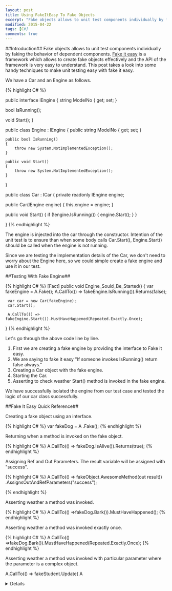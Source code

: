 ```yaml
---
layout: post
title: Using FakeItEasy To Fake Objects
excerpt: "Fake objects allows to unit test components individually by faking the behavior of dependent components."
modified: 2015-04-22
tags: [C#]
comments: true
---
```


##Introduction##
Fake objects allows to unit test components individually by faking the behavior of dependent components. [Fake it easy](http://fakeiteasy.github.io/) is a framework which allows to create fake objects effectively and the API of the framework is very easy to understand. This post takes a look into some handy techniques to make unit testing easy with fake it easy.

We have a Car and an Engine as follows.

{% highlight C# %}

public interface IEngine
{
   string ModelNo { get; set; }

   bool IsRunning();

   void Start();
}

public class Engine : IEngine
{
    public string ModelNo { get; set; }

    public bool IsRunning()
    {
        throw new System.NotImplementedException();
    }

    public void Start()
    {
        throw new System.NotImplementedException();
    }
}

public class Car : ICar
{
   private readonly IEngine engine;

   public Car(IEngine engine)
   {
       this.engine = engine;
   }

   public void Start()
   {
       if (!engine.IsRunning())
       {
           engine.Start();
       }
   }

}
{% endhighlight %}

The engine is injected into the car through the constructor. Intention of the unit test is to ensure than when some body calls Car.Start(), Engine.Start() should be called when the engine is not running.

Since we are testing the implementation details of the Car, we don't need to worry about the Engine here, so we could simple create a fake engine and use it in our test.

##Testing With Fake Engine##

{% highlight C# %}
[Fact]
 public void Engine_Sould_Be_Started()
 {
     var fakeEngine = A.Fake<IEngine>();
     A.CallTo(() => fakeEngine.IsRunning()).Returns(false);

     var car = new Car(fakeEngine);
     car.Start();

     A.CallTo(() => fakeEngine.Start()).MustHaveHappened(Repeated.Exactly.Once);
 }
 {% endhighlight %}

 Let's go through the above code line by line.

 1. First we are creating a fake engine by providing the interface to Fake it easy.
 2. We are saying to fake it easy "If someone invokes IsRunning() return false always."
 3. Creating a Car object with the fake engine.
 4. Starting the Car.
 5. Asserting to check weather Start() method is invoked in the fake engine.

 We have successfully isolated the engine from our test case and tested the logic of our car class successfully.

 ##Fake It Easy Quick Reference##

Creating a fake object using an interface.

{% highlight C# %}
var fakeDog = A .Fake<IDog>();
{% endhighlight %}

Returning when a method is invoked on the fake object.

{% highlight C# %}
A.CallTo(() => fakeDog.IsAlive()).Returns(true);
{% endhighlight %}

Assigning Ref and Out Parameters. The result variable will be assigned with "success".

{% highlight C# %}
A.CallTo(() => fakeObject.AwesomeMethod(out result))
              .AssignsOutAndRefParameters("success");

{% endhighlight %}

Asserting weather a method was invoked.

{% highlight C# %}
A.CallTo(() =>fakeDog.Bark()).MustHaveHappened();
{% endhighlight %}

Asserting weather a method was invoked exactly once.

{% highlight C# %}
A.CallTo(() =>fakeDog.Bark()).MustHaveHappened(Repeated.Exactly.Once);
{% endhighlight %}

Asserting weather a method was invoked with particular parameter where the parameter is a complex object.

A.CallTo(() => fakeStudent.Update( A<Details>.That.Matches(p =>
               p.Name == "Sam" &&
               p.Age == 10 ))).MustHaveHappened();
